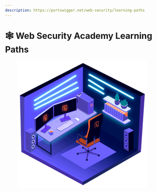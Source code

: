 ```yaml
---
description: https://portswigger.net/web-security/learning-paths
---
```


# 🕸️ Web Security Academy Learning Paths

<figure><img src="../../.gitbook/assets/image (1) (1) (1) (1) (1) (1) (1) (1) (1) (1) (1) (1).png" alt=""><figcaption></figcaption></figure>
